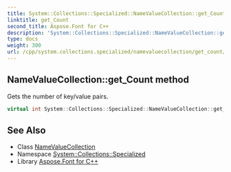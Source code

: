```yaml
---
title: System::Collections::Specialized::NameValueCollection::get_Count method
linktitle: get_Count
second_title: Aspose.Font for C++
description: 'System::Collections::Specialized::NameValueCollection::get_Count method. Gets the number of key/value pairs in C++.'
type: docs
weight: 300
url: /cpp/system.collections.specialized/namevaluecollection/get_count/
---
```

## NameValueCollection::get_Count method


Gets the number of key/value pairs.

```cpp
virtual int System::Collections::Specialized::NameValueCollection::get_Count() const override
```

## See Also

* Class [NameValueCollection](../)
* Namespace [System::Collections::Specialized](../../)
* Library [Aspose.Font for C++](../../../)
